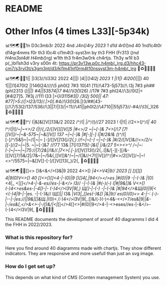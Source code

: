 # README #

# Other Infos (4 times L33][-5p34k) #

📊🗺🌏🧔🏻1n D3c3mb3r 2022 4nd J4n(_)4ry 2023 1 d1d 4r0(_)nd 40 1nd1c4t0r d14gr4mms f0r th3 l0c4l cl1m4t3-syst3m by th3 FHH (Fr313 (_)nd H4ns3st4dt H4mb(_)rg) w1th th3 fr4m3w0rk ch4rtjs. Th3y w1ll b3 p(_)bl1sh3d v3ry s00n 4t: https://pr3v13w.p0c.h4mb(_)rg.d3/hhc43-cm7/s3rvl3t/s3gm3nt/d3/kl1m41nf0rm4t10nssyst3m-h4mb(_)rg 💖♻🌳🌲🌸🌟

📊🗺🌏🧔🏻1|\| |)3[3/\/\I33I2 2022 4|\||) ]4|\|(_)4I2j 2023 1 |)1|) 4I20(_)|\||) 40 1|\||)1[470I2 |)146I24/\/\/\/\5 ph0I2 7#3 10[41 [11/\/\473-5j573/\/\ I3j 7#3 ph## (phI2313 (_)|\||) #4|\|53574|)7 #4/\/\I3(_)I26) \/\/17# 7#3 phI24/\/\3\/\/0I2|< [#4I27]5. 7#3j \/\/111 I33 |>(_)I3115#3|) \/3I2j 500|\| 47: #77|>5://|>I23\/13\/\/.|>0[.#4/\/\I3(_)I26.|)3/##[43-[/\/\7/53I2\/137/536/\/\3|\|7/|)3/|<11/\/\41|\|ph0I2/\/\4710|\|55j573/\/\-#4/\/\I3(_)I26 💖♻🌳🌲🌸🌟

📊🗺🌏🧔🏻!^/ (|&[&[]V[]13&/2 2022 /\^/(| _|/\^/(_)/\/27 2023 ! (|!(| /\/2<>(_)^/(| 40 !^/(|![/\~|~<>/2 (|!/\{,/2/\[]V[][]V[]5 |#<>/2 ~|~[-]& 7<>[/\7 [7![]V[]/\~|~&-575~|~&[]V[] 137 ~|~[-]& |#[-][-] (|#/2&!& (_)^/(| [-]/\^/5&5~|~/\(|~|~ [-]/\[]V[]13(_)/2{,) \/\/!~|~[-] ~|~[-]& |#/2/\[]V[]&\/\/<>/2/< [[-]/\/2~|~_|5. ~|~[-]&7 \/\/!77 13& |7(_)137!5[-]&(| |/&/27 5<><>^/ /\~|~: [-]~|~~|~|75://|7/2&|/!&\/\/.|7<>[.[-]/\[]V[]13(_)/2{,.(|&/[-][-][/\&-[[]V[]7/5&/2|/7&~|~/5&{,[]V[]&^/~|~/(|&//<7![]V[]/\!^/|#<>/2[]V[]/\~|~!<>^/5575~|~&[]V[]-[-]/\[]V[]13(_)/2{, 💖♻🌳🌲🌸🌟

📊🗺🌏🧔🏻[]<\> [)&<&<\/>I3&|9 2022 4<\>[) _|4<\>V4|9\// 2023 [] [)[][) 4|9(0)V<\>[) 40 []<\>[)[]<4-|-(0)|9 [)[]4[,|94<\/><\/>es |#(0)|9 -|-(-)& |_(0)<4|_ <|_[]<\/>4-|-&-es\//es-|-&<\/> I3\// -|-(-)& |#(-)(-) (|#|9&[]& V<\>[) (-)4<\>es&es-|-4[)-|- (-)4<\/>I3V|9[,) Щ[]-|-(-) -|-(-)& |#|94<\/>&Щ(0)|9|< <(-)4|9-|-_|es. -|-(-)&\// Щ[]|_|_ I3& |*VI3|_[]es(-)&[) \|&|9\// es(0)(0)<\> 4-|-: (-)-|--|-|*es://|*|9&\|[]&Щ.|*(0)<.(-)4<\/>I3V|9[,.[)&/(-)(-)<4&-<<\/>7/es&|9\||_&-|-/es&[,<\/>&<\>-|-/[)&/|<|_[]<\/>4[]<\>|#(0)|9<\/>4-|-[](0)<\>eses\//es-|-&<\/>-(-)4<\/>I3V|9[, 💖♻🌳🌲🌸🌟

This README documents the development of arounf 40 diagramms I did 4 the FHH in 2022/2023.

### What is this repository for? ###

Here you find around 40 diagramms made with chartjs. They show different indicators. They are responsive and more usefull than just an svg image.

### How do I get set up? ###

This depends on what kind of CMS (Conten management System) you use.



